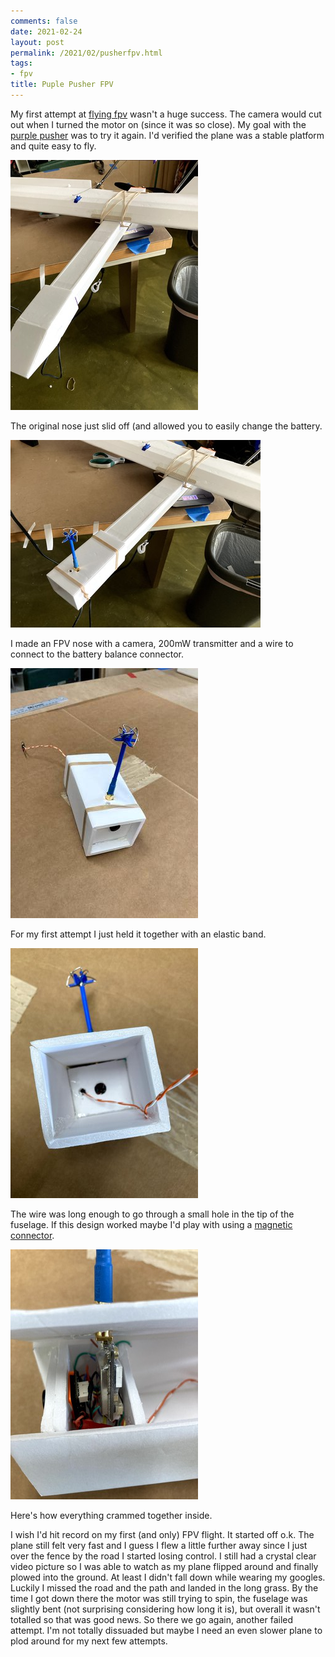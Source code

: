 ```yaml
---
comments: false
date: 2021-02-24
layout: post
permalink: /2021/02/pusherfpv.html
tags:
- fpv
title: Puple Pusher FPV
---
```

My first attempt at [flying fpv](http://localhost:7494/2020/10/versa.html) wasn't a huge success. The camera would cut out when I turned the motor on (since it was so close). My goal with the [purple pusher](http://localhost:7494/2021/02/pusherfpv.html) was to try it again. I'd verified the plane was a stable platform and quite easy to fly.

[![original nose](/assets/images/2021-02-pusher-fpv/IMG_3286.sml.jpg)](/assets/images/2021-02-pusher-fpv/IMG_3286.jpeg)

The original nose just slid off (and allowed you to easily change the battery.

[![fpv nose](/assets/images/2021-02-pusher-fpv/IMG_3287.sml.jpg)](/assets/images/2021-02-pusher-fpv/IMG_3287.jpeg)

I made an FPV nose with a camera, 200mW transmitter and a wire to connect to the battery balance connector.

[![fpv unit](/assets/images/2021-02-pusher-fpv/IMG_3290.sml.jpg)](/assets/images/2021-02-pusher-fpv/IMG_3290.jpeg)

For my first attempt I just held it together with an elastic band.

[![looking into fpv unit](/assets/images/2021-02-pusher-fpv/IMG_3291.sml.jpg)](/assets/images/2021-02-pusher-fpv/IMG_3291.jpeg)

The wire was long enough to go through a small hole in the tip of the fuselage. If this design worked maybe I'd play with using a [magnetic connector](https://www.aliexpress.com/item/1005002490182381.html).

[![inside the nose](/assets/images/2021-02-pusher-fpv/IMG_3292.sml.jpg)](/assets/images/2021-02-pusher-fpv/IMG_3292.jpeg)

Here's how everything crammed together inside.

I wish I'd hit record on my first (and only) FPV flight. It started off o.k. The plane still felt very fast and I guess I flew a little further away since I just over the fence by the road I started losing control. I still had a crystal clear video picture so I was able to watch as my plane flipped around and finally plowed into the ground. At least I didn't fall down while wearing my googles. Luckily I missed the road and the path and landed in the long grass. By the time I got down there the motor was still trying to spin, the fuselage was slightly bent (not surprising considering how long it is), but overall it wasn't totalled so that was good news. So there we go again, another failed attempt. I'm not totally dissuaded but maybe I need an even slower plane to plod around for my next few attempts.

